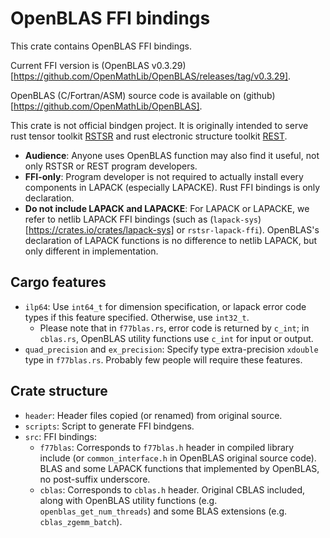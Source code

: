 # OpenBLAS FFI bindings

This crate contains OpenBLAS FFI bindings.

Current FFI version is (OpenBLAS v0.3.29)[https://github.com/OpenMathLib/OpenBLAS/releases/tag/v0.3.29].

OpenBLAS (C/Fortran/ASM) source code is available on (github)[https://github.com/OpenMathLib/OpenBLAS].

This crate is not official bindgen project. It is originally intended to serve rust tensor toolkit [RSTSR](https://github.com/RESTGroup/rstsr) and rust electronic structure toolkit [REST](https://gitee.com/RESTGroup/rest).

- **Audience**: Anyone uses OpenBLAS function may also find it useful, not only RSTSR or REST program developers.
- **FFI-only**: Program developer is not required to actually install every components in LAPACK (especially LAPACKE). Rust FFI bindings is only declaration.
- **Do not include LAPACK and LAPACKE**: For LAPACK or LAPACKE, we refer to netlib LAPACK FFI bindings (such as (`lapack-sys`)[https://crates.io/crates/lapack-sys] or `rstsr-lapack-ffi`). OpenBLAS's declaration of LAPACK functions is no difference to netlib LAPACK, but only different in implementation.

## Cargo features

- `ilp64`: Use `int64_t` for dimension specification, or lapack error code types if this feature specified. Otherwise, use `int32_t`.
    - Please note that in `f77blas.rs`, error code is returned by `c_int`; in `cblas.rs`, OpenBLAS utility functions use `c_int` for input or output.
- `quad_precision` and `ex_precision`: Specify type extra-precision `xdouble` type in `f77blas.rs`. Probably few people will require these features.

## Crate structure

- `header`: Header files copied (or renamed) from original source.
- `scripts`: Script to generate FFI bindgens.
- `src`: FFI bindings:
    - `f77blas`: Corresponds to `f77blas.h` header in compiled library include (or `common_interface.h` in OpenBLAS original source code). BLAS and some LAPACK functions that implemented by OpenBLAS, no post-suffix underscore.
    - `cblas`: Corresponds to `cblas.h` header. Original CBLAS included, along with OpenBLAS utility functions (e.g. `openblas_get_num_threads`) and some BLAS extensions (e.g. `cblas_zgemm_batch`).
